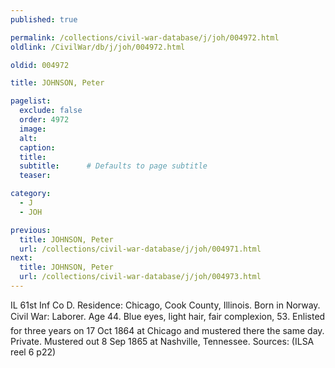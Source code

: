 ```yaml
---
published: true

permalink: /collections/civil-war-database/j/joh/004972.html
oldlink: /CivilWar/db/j/joh/004972.html

oldid: 004972

title: JOHNSON, Peter

pagelist:
  exclude: false
  order: 4972
  image: 
  alt:
  caption:
  title:
  subtitle:      # Defaults to page subtitle
  teaser:

category: 
  - J 
  - JOH

previous:
  title: JOHNSON, Peter
  url: /collections/civil-war-database/j/joh/004971.html  
next:
  title: JOHNSON, Peter
  url: /collections/civil-war-database/j/joh/004973.html   
---
```

IL 61st Inf Co D. Residence: Chicago, Cook County, Illinois. Born in Norway. Civil War: Laborer. Age 44. Blue eyes, light hair, fair complexion, 5&#146;3&#148;. Enlisted for three years on 17 Oct 1864 at Chicago and mustered there the same day. Private. Mustered out 8 Sep 1865 at Nashville, Tennessee. Sources: (ILSA reel 6 p22)